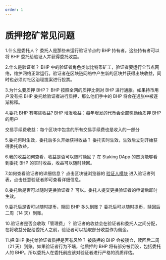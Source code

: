 ```yaml
---
order: 1
---
```


# 质押挖矿常见问题

1.什么是委托人？
委托人是那些未运行验证节点的 BHP 持有者，这些持有者可以将 BHP 委托给验证人并获得委托收益。

2.什么是验证者？
BHP 中的验证者角色类似比特币矿工，验证者要运行全节点网络，维护网络正常运行。验证者在区块链网络中产生新的区块并获得出块收益，同时也必须对社区治理提案进行投票。

3.为什么要质押 BHP？
BHP 按照全网的质押比例对 BHP 进行通胀。如果持币用户没有把 BHP 委托给验证者进行质押，那么他们手中的 BHP 将会在通胀中被逐渐稀释。

4.委托 BHP 有哪些收益?
BHP 增发收益：每年增发的代币会全部奖励给质押 BHP 的用户

交易手续费收益：每个区块中包含的所有交易手续费也是收入的一部分

5.委托何时生效，委托后多久开始获得收益？
委托实时生效，生效后立刻开始获得委托收益。

6.我的收益如何查看，收益是否可以随时赎回？
在 Staking DApp 的首页能够看到委托 BHP 的实时收益，收益可以随时赎回。

7.如何查看验证者的详细信息？
点击区块链浏览器的 [验证人模块](https://scan.bhpnet.io/validators) 进入验证者列表，点击任意验证者即可查看详细信息。

8.委托后是否可以随时更换验证者？
可以。委托人提交更换验证者的申请后即时生效。

9.委托后是否可以随时提币，赎回 BHP 多久到账？
委托后可以随时提币，赎回后二周（14 天）到账。

10.验证者是否会收取「管理费」？
验证者的收益会在验证者和委托人之间分配，在将收益分配给委托人之前，验证者可以抽取部分收益作为佣金。

11.把 BHP 委托给验证者质押是否有风险？
被质押的 BHP 会被锁仓，赎回后二周（21 天）到账。如果验证者行为不端，他质押的 BHP 将有部分被罚没，包括委托人的 BHP。所以委托人在委托前应该对验证者进行严格的资质评估。